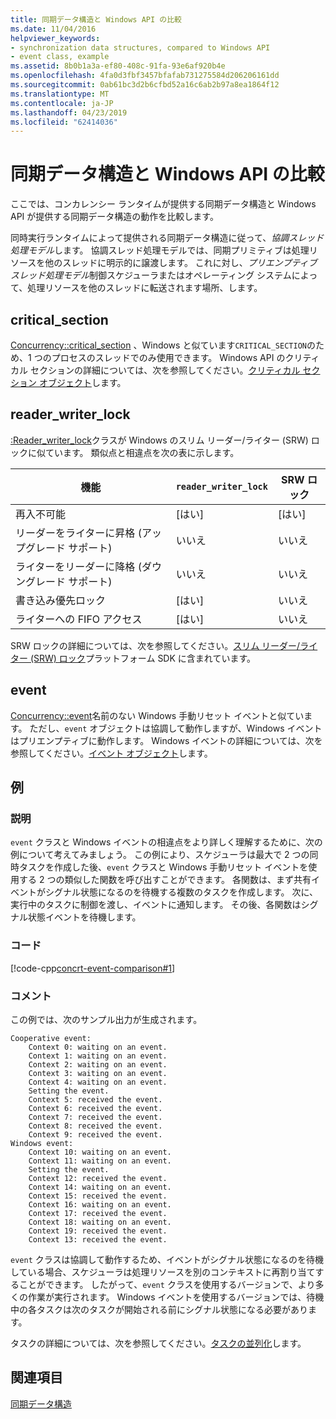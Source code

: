 ```yaml
---
title: 同期データ構造と Windows API の比較
ms.date: 11/04/2016
helpviewer_keywords:
- synchronization data structures, compared to Windows API
- event class, example
ms.assetid: 8b0b1a3a-ef80-408c-91fa-93e6af920b4e
ms.openlocfilehash: 4fa0d3fbf3457bfafab731275584d206206161dd
ms.sourcegitcommit: 0ab61bc3d2b6cfbd52a16c6ab2b97a8ea1864f12
ms.translationtype: MT
ms.contentlocale: ja-JP
ms.lasthandoff: 04/23/2019
ms.locfileid: "62414036"
---
```

# <a name="comparing-synchronization-data-structures-to-the-windows-api"></a>同期データ構造と Windows API の比較

ここでは、コンカレンシー ランタイムが提供する同期データ構造と Windows API が提供する同期データ構造の動作を比較します。

同時実行ランタイムによって提供される同期データ構造に従って、*協調スレッド処理モデル*します。 協調スレッド処理モデルでは、同期プリミティブは処理リソースを他のスレッドに明示的に譲渡します。 これに対し、*プリエンプティブ スレッド処理モデル*制御スケジューラまたはオペレーティング システムによって、処理リソースを他のスレッドに転送されます場所、します。

## <a name="criticalsection"></a>critical_section

[Concurrency::critical_section](../../parallel/concrt/reference/critical-section-class.md) 、Windows と似ています`CRITICAL_SECTION`のため、1 つのプロセスのスレッドでのみ使用できます。 Windows API のクリティカル セクションの詳細については、次を参照してください。[クリティカル セクション オブジェクト](/windows/desktop/Sync/critical-section-objects)します。

## <a name="readerwriterlock"></a>reader_writer_lock

[:Reader_writer_lock](../../parallel/concrt/reference/reader-writer-lock-class.md)クラスが Windows のスリム リーダー/ライター (SRW) ロックに似ています。 類似点と相違点を次の表に示します。

|機能|`reader_writer_lock`|SRW ロック|
|-------------|--------------------------|--------------|
|再入不可能|[はい]|[はい]|
|リーダーをライターに昇格 (アップグレード サポート)|いいえ|いいえ|
|ライターをリーダーに降格 (ダウングレード サポート)|いいえ|いいえ|
|書き込み優先ロック|[はい]|いいえ|
|ライターへの FIFO アクセス|[はい]|いいえ|

SRW ロックの詳細については、次を参照してください。[スリム リーダー/ライター (SRW) ロック](https://msdn.microsoft.com/library/windows/desktop/aa904937)プラットフォーム SDK に含まれています。

## <a name="event"></a>event

[Concurrency::event](../../parallel/concrt/reference/event-class.md)名前のない Windows 手動リセット イベントと似ています。 ただし、`event` オブジェクトは協調して動作しますが、Windows イベントはプリエンプティブに動作します。 Windows イベントの詳細については、次を参照してください。[イベント オブジェクト](/windows/desktop/Sync/event-objects)します。

## <a name="example"></a>例

### <a name="description"></a>説明

`event` クラスと Windows イベントの相違点をより詳しく理解するために、次の例について考えてみましょう。 この例により、スケジューラは最大で 2 つの同時タスクを作成した後、`event` クラスと Windows 手動リセット イベントを使用する 2 つの類似した関数を呼び出すことができます。 各関数は、まず共有イベントがシグナル状態になるのを待機する複数のタスクを作成します。 次に、実行中のタスクに制御を渡し、イベントに通知します。 その後、各関数はシグナル状態イベントを待機します。

### <a name="code"></a>コード

[!code-cpp[concrt-event-comparison#1](../../parallel/concrt/codesnippet/cpp/comparing-synchronization-data-structures-to-the-windows-api_1.cpp)]

### <a name="comments"></a>コメント

この例では、次のサンプル出力が生成されます。

```Output
Cooperative event:
    Context 0: waiting on an event.
    Context 1: waiting on an event.
    Context 2: waiting on an event.
    Context 3: waiting on an event.
    Context 4: waiting on an event.
    Setting the event.
    Context 5: received the event.
    Context 6: received the event.
    Context 7: received the event.
    Context 8: received the event.
    Context 9: received the event.
Windows event:
    Context 10: waiting on an event.
    Context 11: waiting on an event.
    Setting the event.
    Context 12: received the event.
    Context 14: waiting on an event.
    Context 15: received the event.
    Context 16: waiting on an event.
    Context 17: received the event.
    Context 18: waiting on an event.
    Context 19: received the event.
    Context 13: received the event.
```

`event` クラスは協調して動作するため、イベントがシグナル状態になるのを待機している場合、スケジューラは処理リソースを別のコンテキストに再割り当てすることができます。 したがって、`event` クラスを使用するバージョンで、より多くの作業が実行されます。 Windows イベントを使用するバージョンでは、待機中の各タスクは次のタスクが開始される前にシグナル状態になる必要があります。

タスクの詳細については、次を参照してください。[タスクの並列化](../../parallel/concrt/task-parallelism-concurrency-runtime.md)します。

## <a name="see-also"></a>関連項目

[同期データ構造](../../parallel/concrt/synchronization-data-structures.md)
